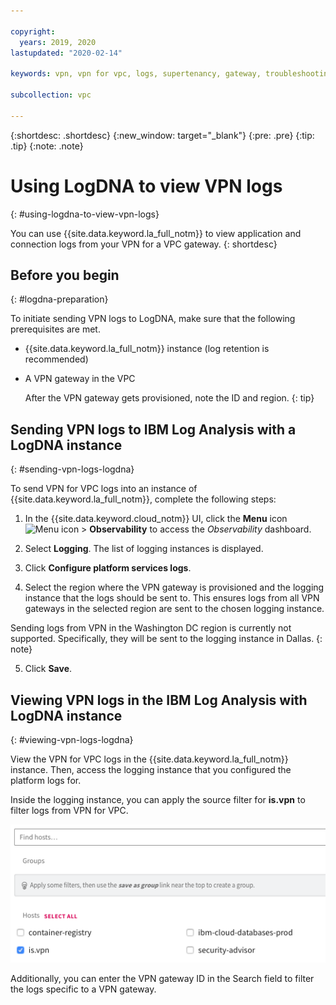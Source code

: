 ```yaml
---

copyright:
  years: 2019, 2020
lastupdated: "2020-02-14"

keywords: vpn, vpn for vpc, logs, supertenancy, gateway, troubleshooting

subcollection: vpc

---
```


{:shortdesc: .shortdesc}
{:new_window: target="_blank"}
{:pre: .pre}
{:tip: .tip}
{:note: .note}

# Using LogDNA to view VPN logs
{: #using-logdna-to-view-vpn-logs}

You can use {{site.data.keyword.la_full_notm}} to view application and connection logs from your VPN for a VPC gateway.
{: shortdesc}


## Before you begin
{: #logdna-preparation}

To initiate sending VPN logs to LogDNA, make sure that the following prerequisites are met.

* {{site.data.keyword.la_full_notm}} instance (log retention is recommended)
* A VPN gateway in the VPC

   After the VPN gateway gets provisioned, note the ID and region.
   {: tip}


## Sending VPN logs to IBM Log Analysis with a LogDNA instance
{: #sending-vpn-logs-logdna}

To send VPN for VPC logs into an instance of {{site.data.keyword.la_full_notm}}, complete the following steps:

1. In the {{site.data.keyword.cloud_notm}} UI, click the **Menu** icon ![Menu icon](../../icons/icon_hamburger.svg) &gt; **Observability** to access the *Observability* dashboard.

2. Select **Logging**. The list of logging instances is displayed.

3. Click **Configure platform services logs**.

4. Select the region where the VPN gateway is provisioned and the logging instance that the logs should be sent to. This ensures logs from all VPN gateways in the selected region are sent to the chosen logging instance.

Sending logs from VPN in the Washington DC region is currently not supported. Specifically, they will be sent to the logging instance in Dallas.
{: note}

5. Click **Save**.

## Viewing VPN logs in the IBM Log Analysis with LogDNA instance
{: #viewing-vpn-logs-logdna}

View the VPN for VPC logs in the {{site.data.keyword.la_full_notm}} instance. Then, access the logging instance that you configured the platform logs for.

Inside the logging instance, you can apply the source filter for **is.vpn** to filter logs from VPN for VPC.

![LogDNA Source filter](images/vpc-vpn-logdna-source-filter.png)

Additionally, you can enter the VPN gateway ID in the Search field to filter the logs specific to a VPN gateway.
